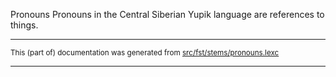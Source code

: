 Pronouns
Pronouns in the Central Siberian Yupik language are references to things.

* * *

<small>This (part of) documentation was generated from [src/fst/stems/pronouns.lexc](https://github.com/giellalt/lang-ess/blob/main/src/fst/stems/pronouns.lexc)</small>

---

